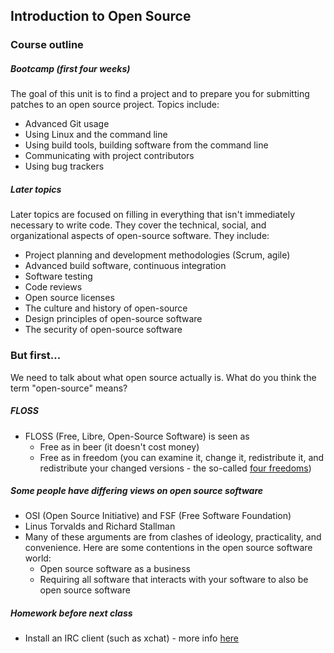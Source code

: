 ## Introduction to Open Source

### Course outline

##### Bootcamp (first four weeks)

The goal of this unit is to find a project and to prepare you for submitting patches to an open source project. Topics include:

* Advanced Git usage
* Using Linux and the command line
* Using build tools, building software from the command line
* Communicating with project contributors
* Using bug trackers

##### Later topics

Later topics are focused on filling in everything that isn't immediately necessary to write code. They cover the technical, social, and organizational aspects of open-source software. They include:

* Project planning and development methodologies (Scrum, agile)
* Advanced build software, continuous integration
* Software testing
* Code reviews
* Open source licenses
* The culture and history of open-source
* Design principles of open-source software
* The security of open-source software

### But first...

We need to talk about what open source actually is. What do you think the term "open-source" means?

##### FLOSS

* FLOSS (Free, Libre, Open-Source Software) is seen as 
    * Free as in beer (it doesn't cost money)
    * Free as in freedom (you can examine it, change it, redistribute it, and redistribute your changed versions - the so-called [four freedoms](https://www.gnu.org/philosophy/free-sw.html))

##### Some people have differing views on open source software

* OSI (Open Source Initiative) and FSF (Free Software Foundation)
* Linus Torvalds and Richard Stallman
* Many of these arguments are from clashes of ideology, practicality, and convenience. Here are some contentions in the open source software world:
    * Open source software as a business
    * Requiring all software that interacts with your software to also be open source software 

##### Homework before next class

* Install an IRC client (such as xchat) - more info [here](https://en.wikipedia.org/wiki/Internet_Relay_Chat)
